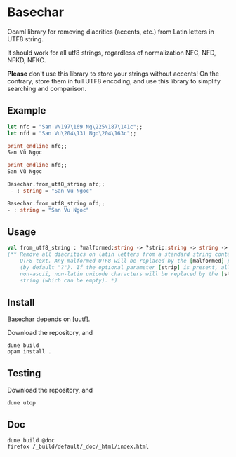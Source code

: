 # Basechar

Ocaml library for removing diacritics (accents, etc.) from Latin
letters in UTF8 string.

It should work for all utf8 strings, regardless of normalization NFC,
NFD, NFKD, NFKC.

__Please__ don't use this library to store your strings without
accents! On the contrary, store them in full UTF8 encoding, and use
this library to simplify searching and comparison.

## Example

```ocaml
let nfc = "San V\197\169 Ng\225\187\141c";; 
let nfd = "San Vu\204\131 Ngo\204\163c";;

print_endline nfc;; 
San Vũ Ngọc

print_endline nfd;; 
San Vũ Ngọc

Basechar.from_utf8_string nfc;;
 - : string = "San Vu Ngoc"

Basechar.from_utf8_string nfd;; 
- : string = "San Vu Ngoc"
```

## Usage

```ocaml
val from_utf8_string : ?malformed:string -> ?strip:string -> string -> string
(** Remove all diacritics on latin letters from a standard string containing
    UTF8 text. Any malformed UTF8 will be replaced by the [malformed] parameter
    (by default "?"). If the optional parameter [strip] is present, all
    non-ascii, non-latin unicode characters will be replaced by the [strip]
    string (which can be empty). *)
```
	
## Install

Basechar depends on [uutf].

Download the repository, and

```
dune build
opam install .
```

## Testing

Download the repository, and

```
dune utop
```

## Doc

```
dune build @doc
firefox /_build/default/_doc/_html/index.html
```

